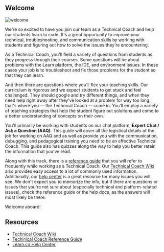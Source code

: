 ## Welcome

![welcome](http://i.giphy.com/dzaUX7CAG0Ihi.gif "welcome")

We're so excited to have you join our team as a Technical Coach and help our students learn to code. It's a great opportunity to improve your technical, troubleshooting, and communication skills by working with students and figuring out how to solve the issues they're encountering.  

As a Technical Coach, you'll field a variety of questions from students as they progress through their courses. Some questions will be about problems with the Learn platform, the IDE, and environment issues. In these cases your job is to troubleshoot and fix those problems for the student so that they can learn.

And then there are questions where you'll flex your teaching skills. Our curriculum is rigorous and we expect students to get stuck and feel challenged. They should google and try different things, and when they need help right away after they've looked at a problem for way too long, that's where you — the Technical Coach — come in. You'll employ a variety of teaching strategies that help the student figure out solutions and come to a better understanding of concepts on their own.

You'll primarily be working with students on our chat platform, **Expert Chat / Ask a Question (AAQ)**. This guide will cover all the logistical details of the job for working on AAQ and as well as provide you with the communication, debugging, and pedagogical training you need to be an effective Technical Coach. This guide also has quizzes along the way to help you better retain the information that you've read. 

Along with this track, there is a [reference guide](https://github.com/flatiron-labs/technical-coach-resources) that you will refer to frequently while working as a Technical Coach. Our [Technical Coach Wiki](https://tc-wiki.com/) also provides easy access to a lot of commonly used information. Additionally, our [help center](http://help.learn.co/) is a great resource for many issues you will see. We don't expect you to memorize the info, but if there are questions or issues that you're not sure about (especially technical and platform-related issues), check the reference guide or the help docs, as the answers will most likely be there.

Welcome aboard!

## Resources

* [Technical Coach Wiki](https://tc-wiki.com/)
* [Techinical Coach Reference Guide](https://github.com/flatiron-labs/technical-coach-resources)
* [Learn.co Help Center](http://help.learn.co/)
